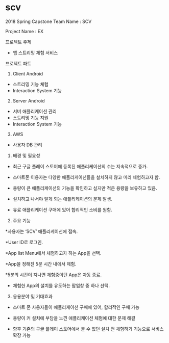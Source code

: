 # scv
2018 Spring Capstone
Team Name :  SCV

Project Name : EX

프로젝트 주제
* 앱 스트리밍 체험 서비스

프로젝트 파트

1) Client Android
* 스트리밍 기능 체험 
* Interaction System 기능

2) Server Android
* 서버 애플리케이션 관리
* 스트리밍 기능 지원
* Interaction System 기능

3) AWS
* 사용자 DB 관리


1. 배경 및 필요성

* 최근 구글 플레이 스토어에 등록된 애플리케이션의 수는 지속적으로 증가.

* 스마트폰 이용자는 다양한 애플리케이션들을 설치하지 않고 미리 체험하고자 함.

* 용량이 큰 애플리케이션의 기능을 확인하고 싶지만 적은 용량을 보유하고 있음.

* 설치하고 나서야 알게 되는 애플리케이션의 문제 발생.

* 유료 애플리케이션 구매에 있어 합리적인 소비를 원함.


2. 주요 기능

*사용자는 ‘SCV’ 애플리케이션에 접속.

*User ID로 로그인.

*App list Menu에서 체험하고자 하는 App을 선택.

*App을 정해진 5분 시간 내에서 체험.

*5분의 시간이 지나면 체험중이던 App은 자동 종료.

* 체험한 App의 설치를 유도하는 팝업창 중 하나 선택.


3. 응용분야 및 기대효과

* 스마트 폰 사용자들이 애플리케이션 구매에 있어, 합리적인 구매 가능

* 용량이 커 설치에 부담을 느낀 애플리케이션 체험에 대한 문제 해결

* 향후 기존의 구글 플레이 스토어에서 볼 수 없던 설치 전 체험하기 기능으로 서비스 확장 가능
